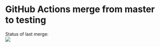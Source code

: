 # GitHub Actions merge from master to testing




Status of last merge:<br>
<img src="https://github.com/svv3/test_for_jenkins/workflows/Merge-from-master-to-testing/badge.svg"><br>
